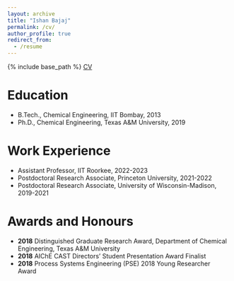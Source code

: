 ```yaml
---
layout: archive
title: "Ishan Bajaj"
permalink: /cv/
author_profile: true
redirect_from:
  - /resume
---
```


{% include base_path %}
[CV](https://ibajajiitk.github.io/files/CV_Ishan.pdf)

Education
======
* B.Tech., Chemical Engineering, IIT Bombay, 2013
* Ph.D., Chemical Engineering, Texas A&M University, 2019

Work Experience
======
* Assistant Professor, IIT Roorkee, 2022-2023
* Postdoctoral Research Associate, Princeton University, 2021-2022
* Postdoctoral Research Associate, University of Wisconsin-Madison, 2019-2021
  
Awards and Honours
======
* **2018** Distinguished Graduate Research Award, Department of Chemical Engineering, Texas A&M University
* **2018** AIChE CAST Directors’ Student Presentation Award Finalist
* **2018** Process Systems Engineering (PSE) 2018 Young Researcher Award
